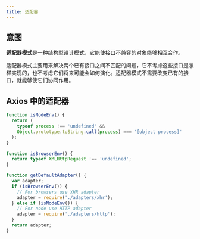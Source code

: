 ```yaml
---
title: 适配器
---
```


## 意图

**适配器模式**是一种结构型设计模式，它能使接口不兼容的对象能够相互合作。

适配器模式主要用来解决两个已有接口之间不匹配的问题，它不考虑这些接口是怎样实现的，也不考虑它们将来可能会如何演化。适配器模式不需要改变已有的接口，就能够使它们协同作用。

## Axios 中的适配器

```js
function isNodeEnv() {
  return (
    typeof process !== 'undefined' &&
    Object.prototype.toString.call(process) === '[object process]'
  );
}

function isBrowserEnv() {
  return typeof XMLHttpRequest !== 'undefined';
}

function getDefaultAdapter() {
  var adapter;
  if (isBrowserEnv()) {
    // For browsers use XHR adapter
    adapter = require('./adapters/xhr');
  } else if (isNodeEnv()) {
    // For node use HTTP adapter
    adapter = require('./adapters/http');
  }
  return adapter;
}
```
